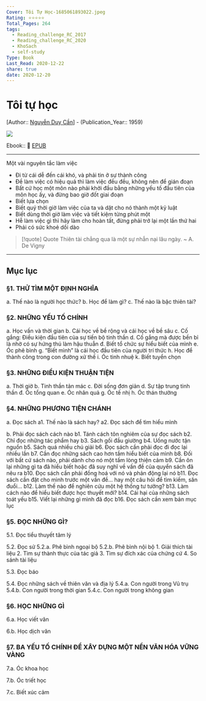 ```yaml
---
Cover: Tôi Tự Học-1685061893022.jpeg
Rating: ⭐⭐⭐⭐⭐
Total_Pages: 264
tags:
  - Reading_challenge_RC_2017
  - Reading_challenge_RC_2020
  - KhoSach
  - self-study
Type: Book
Last_Read: 2020-12-22
share: true
date: 2020-12-20
---
```


# Tôi tự học
[Author:: [Nguyễn Duy Cần](../../Nguy%E1%BB%85n%20Duy%20C%E1%BA%A7n.md)] - (Publication_Year:: 1959)

![](https://i.imgur.com/NMSl98s.jpg)

Ebook:: 📘 [EPUB](https://onedrive.live.com/download?resid=E92BC60129512289%21138&authkey=!AB0rPU2Me_RLkG4)

---

Một vài nguyên tắc làm việc
- Đi từ cái dễ đến cái khó, và phải tin ở sự thành công
- Đề làm việc có hiệu quả thì làm việc đều đều, không nên để gián đoạn
- Bất cứ học một môn nào phải khởi đầu bằng những yếu tố đầu tiên của môn học ấy, và đừng bao giờ đốt giai đoạn
- Biết lựa chọn
- Biết quý thời giờ làm việc của ta và dặt cho nó thành một kỷ luật
- Biết dùng thời giờ làm việc và tiết kiệm từng phút một
- Hễ làm việc gì thì hãy làm cho hoàn tất, đừng phải trở lại một lần thứ hai
- Phải có sức khoẻ dồi dào

> [!quote] Quote
> Thiên tài chẳng qua là một sự nhẫn nại lâu ngày. ~ A. De Vigny

---
## Mục lục

### §1. THỬ TÌM MỘT ĐỊNH NGHĨA

a. Thế nào là người học thức?
b. Học để làm gì?
c. Thế nào là bậc thiên tài?

### §2. NHỮNG YẾU TỐ CHÍNH

a. Học vấn và thời gian
b. Cái học về bề rộng và cái học về bề sâu
c. Cố gắng: Điều kiện đầu tiên của sự tiến bộ tinh thần
d. Cố gắng mà được bền bỉ là nhờ có sự hứng thú làm hậu thuẫn
đ. Biết tổ chức sự hiểu biết của mình
e. Óc phê bình
g. “Biết mình” là cái học đầu tiên của người trí thức
h. Học để thành công trong con đường xử thế
i. Óc tinh nhuệ
k. Biết tuyển chọn

### §3. NHỮNG ĐIỀU KIỆN THUẬN TIỆN

a. Thời giờ
b. Tinh thần tản mác
c. Đời sống đơn giản
d. Sự tập trung tinh thần
đ. Óc tổng quan
e. Óc nhân quả
g. Óc tế nhị
h. Óc thán thưởng

### §4. NHỮNG PHƯƠNG TIỆN CHÁNH

a. Đọc sách
	a1. Thế nào là sách hay?
	a2. Đọc sách để tìm hiểu mình

b. Phải đọc sách cách nào
	b1. Tánh cách tôn nghiêm của sự đọc sách
	b2. Chỉ đọc những tác phẩm hay
	b3. Sách gối đầu giường
	b4. Uống nước tận nguồn
	b5. Sách quá nhiều chú giải
	b6. Đọc sách cần phải đọc đi đọc lại nhiều lần
	b7. Cần đọc những sách cao hơn tầm hiểu biết của mình
	b8. Đối với bất cứ sách nào, phải dành cho nó một tấm lòng thiện cảm
	b9. Cần ôn lại những gì ta đã hiểu biết hoặc đã suy nghĩ về vấn đề của quyển sách đã nêu ra
	b10. Đọc sách cần phải đồng hoá với nó và phản động lại nó
	b11. Đọc sách cần đặt cho mình trước một vấn đề… hay một câu hỏi để tìm kiếm, săn đuổi…
	b12. Làm thế nào để nghiên cứu một hệ thống tư tưởng?
	b13. Làm cách nào để hiểu biết được học thuyết mới?
	b14. Cái hại của những sách toát yếu
	b15. Viết lại những gì mình đã đọc
	b16. Đọc sách cần xem bản mục lục

### §5. ĐỌC NHỮNG GÌ?

5.1. Đọc tiểu thuyết tâm lý

5.2. Đọc sử
	5.2.a. Phê bình ngoại bộ
	5.2.b. Phê bình nội bộ
		1. Giải thích tài liệu
		2. Tìm sự thành thực của tác giả
		3. Tìm sự đích xác của chứng cứ
		4. So sánh tài liệu

5.3. Đọc báo

5.4. Đọc những sách về thiên văn và địa lý
	5.4.a. Con người trong Vũ trụ
	5.4.b. Con người trong thời gian
	5.4.c. Con người trong không gian

### §6. HỌC NHỮNG GÌ

6.a. Học viết văn

6.b. Học dịch văn

### §7. BA YẾU TỐ CHÍNH ĐỂ XÂY DỰNG MỘT NỀN VĂN HÓA VỮNG VÀNG

7.a. Óc khoa học

7.b. Óc triết học

7.c. Biết xúc cảm